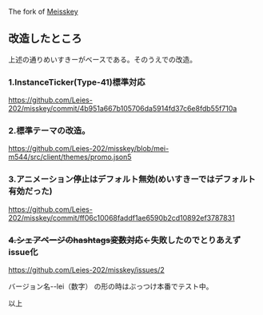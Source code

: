 The fork of [Meisskey](https://github.com/mei23/misskey)

## 改造したところ

上述の通りめいすきーがベースである。そのうえでの改造。

### 1.InstanceTicker(Type-41)標準対応

https://github.com/Leies-202/misskey/commit/4b951a667b105706da5914fd37c6e8fdb55f710a

### 2.標準テーマの改造。

https://github.com/Leies-202/misskey/blob/mei-m544/src/client/themes/promo.json5

### 3.アニメーション停止はデフォルト無効(めいすきーではデフォルト有効だった)

https://github.com/Leies-202/misskey/commit/ff06c10068faddf1ae6590b2cd10892ef3787831

### ~~4.シェアページのhashtags変数対応~~←失敗したのでとりあえずissue化

https://github.com/Leies-202/misskey/issues/2

バージョン名--lei（数字） の形の時はぶっつけ本番でテスト中。

以上

